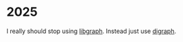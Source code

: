 # 2025

I really should stop using [libgraph](https://github.com/bitwalker/libgraph).
Instead just use [digraph](https://www.erlang.org/doc/apps/stdlib/digraph.html).

